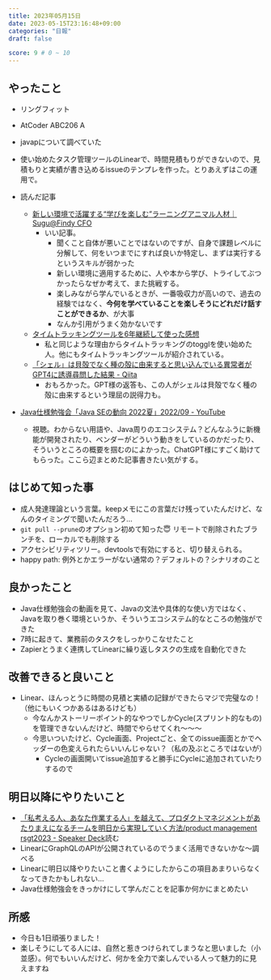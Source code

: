 ```yaml
---
title: 2023年05月15日
date: 2023-05-15T23:16:48+09:00
categories: "日報"
draft: false

score: 9 # 0 ~ 10
---
```


## やったこと

- リングフィット
- AtCoder ABC206 A
- javapについて調べていた
- 使い始めたタスク管理ツールのLinearで、時間見積もりができないので、見積もりと実績が書き込めるissueのテンプレを作った。とりあえずはこの運用で。

- 読んだ記事

	- [新しい環境で活躍する“学びを楽しむ”ラーニングアニマル人材｜Sugu@Findy CFO](https://note.com/suguru_kawashima/n/nb1cdf22eb2a1)
		- いい記事。 
			 - 聞くこと自体が悪いことではないのですが、自身で課題レベルに分解して、何をいつまでにすれば良いか特定し、まずは実行するというスキルが弱かった
			 - 新しい環境に適用するために、人や本から学び、トライしてぶつかったらなぜか考えて、また挑戦する。
			- 楽しみながら学んでいるときが、一番吸収力が高いので、過去の経験ではなく、**今何を学べていることを楽しそうにどれだけ話すことができるか**、が大事
			- なんか引用がうまく効かないです
	- [タイムトラッキングツールを6年継続して使った感想](https://www.nitaking.dev/impressions-after-6-years-of-using-a-time-tracking-tool)
		- 私と同じような理由からタイムトラッキングのtogglを使い始めた人。他にもタイムトラッキングツールが紹介されている。
	- [「シェル」は貝殻でなく種の殻に由来すると思い込んでいる異常者がGPT4に誘導尋問した結果 - Qiita](https://qiita.com/zakuroishikuro/items/c0c99d13dc2bf5b97379?utm_campaign=popular_items&utm_medium=feed&utm_source=popular_items)
		- おもろかった。GPT様の返答も、この人がシェルは貝殻でなく種の殻に由来するという理屈の説得力も。
- [Java仕様勉強会「Java SEの動向 2022夏」2022/09 - YouTube](https://www.youtube.com/watch?v=l-wwK4JyZ2M&t=744s)
	-  視聴。わからない用語や、Java周りのエコシステム？どんなふうに新機能が開発されたり、ベンダーがどういう動きをしているのかだったり、そういうところの概要を掴むのによかった。ChatGPT様にすごく助けてもらった。ここら辺まとめた記事書きたい気がする。
		
	

  

## はじめて知った事

- 成人発達理論という言葉。keepメモにこの言葉だけ残っていたんだけど、なんのタイミングで聞いたんだろう…
- `git pull --prune`のオプション初めて知った😇 リモートで削除されたブランチを、ローカルでも削除する
- アクセシビリティツリー。devtoolsで有効にすると、切り替えられる。
- happy path: 例外とかエラーがない通常の？デフォルトの？シナリオのこと

  

## 良かったこと

- Java仕様勉強会の動画を見て、Javaの文法や具体的な使い方ではなく、Javaを取り巻く環境というか、そういうエコシステム的なところの勉強ができた
- 7時に起きて、業務前のタスクをしっかりこなせたこと
- Zapierとうまく連携してLinearに繰り返しタスクの生成を自動化できた

  

## 改善できると良いこと

- Linear、ほんっとうに時間の見積と実績の記録ができたらマジで完璧なの！（他にもいくつかあるはあるけども）
	- 今なんかストーリーポイント的なやつでしかCycle(スプリント的なもの)を管理できないんだけど、時間でやらせてくれ〜〜〜
	- 今思いついたけど、Cycle画面、Projectごと、全てのissue画面とかでヘッダーの色変えられたらいいんじゃない？（私の及ぶところではないが）
		- Cycleの画面開いてissue追加すると勝手にCycleに追加されていたりするので


  

## 明日以降にやりたいこと

- [「私考える人、あなた作業する人」を越えて、プロダクトマネジメントがあたりまえになるチームを明日から実現していく方法/product management rsgt2023 - Speaker Deck](https://speakerdeck.com/moriyuya/product-management-rsgt2023?slide=3)読む
- LinearにGraphQLのAPIが公開されているのでうまく活用できないかな〜調べる
- Linearに明日以降やりたいこと書くようにしたからこの項目あまりいらなくなってきたかもしれない…
- Java仕様勉強会をきっかけにして学んだことを記事か何かにまとめたい

  

## 所感

- 今日も1日頑張りました！
- 楽しそうにしてる人には、自然と惹きつけられてしまうなと思いました（小並感）。何でもいいんだけど、何かを全力で楽しんでいる人って魅力的に見えますね